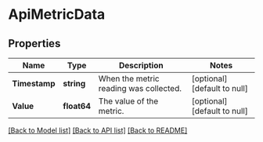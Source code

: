 # ApiMetricData

## Properties
Name | Type | Description | Notes
------------ | ------------- | ------------- | -------------
**Timestamp** | **string** | When the metric reading was collected. | [optional] [default to null]
**Value** | **float64** | The value of the metric. | [optional] [default to null]

[[Back to Model list]](../README.md#documentation-for-models) [[Back to API list]](../README.md#documentation-for-api-endpoints) [[Back to README]](../README.md)

